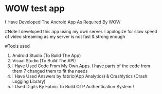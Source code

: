 # WOW test app
I Have Developed The Android App As Required By WOW

#Note
I developed this app using my own server. I apologize for slow speed of video streaming as my server is not fast & strong enough

#Tools used
1. Android Studio (To Build The App)
2. Visual Studio (To Build The API)
3. I Have Used Code From My Own Apps. I have parts of the code from them 7 changed them to fit the needs
4. I Have Used Answers by fabric(App Analytics) & Crashlytics (Crash Logging Library)
5. I Used Digits By Fabric To Build OTP Authentication System./


